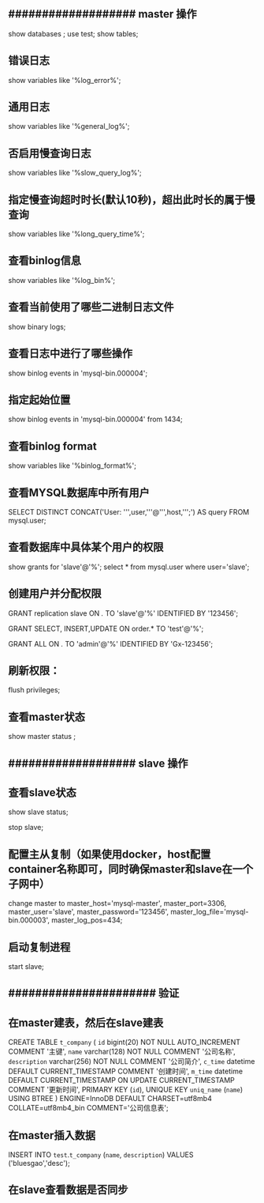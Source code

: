 ## ################### master 操作 #############################
show databases ;
use test;
show tables;

## 错误日志
show variables like '%log_error%';
## 通用日志
show variables like '%general_log%';
## 否启用慢查询日志
show variables like '%slow_query_log%';
## 指定慢查询超时时长(默认10秒)，超出此时长的属于慢查询
show variables like '%long_query_time%';


## 查看binlog信息
show variables like '%log_bin%';
## 查看当前使用了哪些二进制日志文件
show binary logs;
## 查看日志中进行了哪些操作
show binlog events in 'mysql-bin.000004';
## 指定起始位置
show binlog events in 'mysql-bin.000004' from 1434;

## 查看binlog format
show  variables like '%binlog_format%';

## 查看MYSQL数据库中所有用户
SELECT DISTINCT CONCAT('User: ''',user,'''@''',host,''';') AS query FROM mysql.user;

## 查看数据库中具体某个用户的权限
show grants for 'slave'@'%';
select * from mysql.user where user='slave';

## 创建用户并分配权限
GRANT replication slave ON *.* TO 'slave'@'%' IDENTIFIED BY '123456';

GRANT SELECT, INSERT,UPDATE ON order.* TO 'test'@'%';

GRANT ALL ON *.* TO 'admin'@'%' IDENTIFIED BY 'Gx-123456';

## 刷新权限：
flush privileges;
## 查看master状态
show master status ;

## ################### slave 操作 #############################
## 查看slave状态
show slave status;

stop slave;

## 配置主从复制（如果使用docker，host配置container名称即可，同时确保master和slave在一个子网中）
change master to
  master_host='mysql-master',
  master_port=3306,
  master_user='slave',
  master_password='123456',
  master_log_file='mysql-bin.000003',
  master_log_pos=434;

## 启动复制进程
start slave;

## ###################### 验证 #############################################
## 在master建表，然后在slave建表
CREATE TABLE `t_company` (
  `id` bigint(20) NOT NULL AUTO_INCREMENT COMMENT '主键',
  `name` varchar(128) NOT NULL COMMENT '公司名称',
  `description` varchar(256) NOT NULL COMMENT '公司简介',
  `c_time` datetime DEFAULT CURRENT_TIMESTAMP COMMENT '创建时间',
  `m_time` datetime DEFAULT CURRENT_TIMESTAMP ON UPDATE CURRENT_TIMESTAMP COMMENT '更新时间',
  PRIMARY KEY (`id`),
  UNIQUE KEY `uniq_name` (`name`) USING BTREE
) ENGINE=InnoDB DEFAULT CHARSET=utf8mb4 COLLATE=utf8mb4_bin COMMENT='公司信息表';
## 在master插入数据
INSERT INTO `test`.`t_company` (`name`, `description`) VALUES ('bluesgao','desc');
## 在slave查看数据是否同步